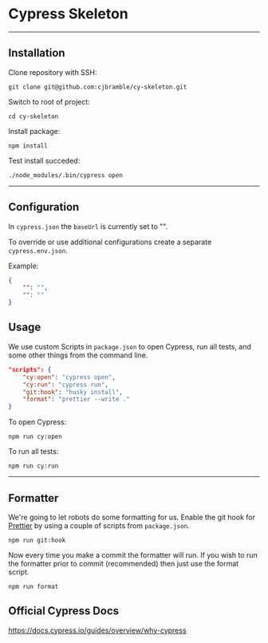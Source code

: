 # Cypress Skeleton

---

## Installation

Clone repository with SSH:

`git clone git@github.com:cjbramble/cy-skeleton.git`

Switch to root of project:

`cd cy-skeleton`

Install package:

`npm install`

Test install succeded:

`./node_modules/.bin/cypress open`

---

## Configuration

In `cypress.json` the `baseUrl` is currently set to "".

To override or use additional configurations create a separate `cypress.env.json`.

Example:

```json
{
    "": "",
    "": ""
}
```

## Usage

We use custom Scripts in `package.json` to open Cypress, run all tests, and some other things from the command line.

```json
"scripts": {
    "cy:open": "cypress open",
    "cy:run": "cypress run",
    "git:hook": "husky install",
    "format": "prettier --write ."
}
```

To open Cypress:

`npm run cy:open`

To run all tests:

`npm run cy:run`

---

## Formatter

We're going to let robots do some formatting for us. Enable the git hook for [Prettier](https://prettier.io/) by using a couple of scripts from `package.json`.

`npm run git:hook`

Now every time you make a commit the formatter will run. If you wish to run the formatter prior to commit (recommended) then just use the format script.

`npm run format`

## Official Cypress Docs

<https://docs.cypress.io/guides/overview/why-cypress>
